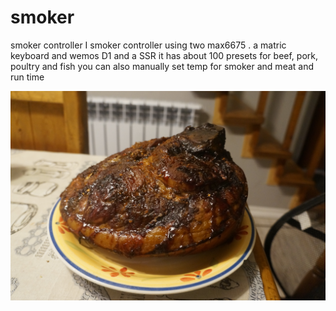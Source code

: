 # smoker
smoker controller 
I smoker controller  using two max6675 . a matric keyboard and wemos D1 and a SSR
it has about 100 presets for beef, pork, poultry and fish you can also manually set temp for smoker and meat  and run time 



![smoked  pork hock ](https://github.com/krywenko/smoker/blob/main/DSC05971.JPG)


